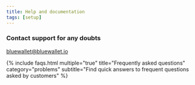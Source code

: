 ```yaml
---
title: Help and documentation
tags: [setup]
---
```


### Contact support for any doubts
bluewallet@bluewallet.io

{% include faqs.html multiple="true" title="Frequently asked questions" category="problems" subtitle="Find quick answers to frequent questions asked by customers" %}
